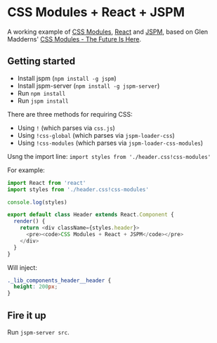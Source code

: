 # CSS Modules + React + JSPM

A working example of [CSS Modules][css-modules], [React][react] and [JSPM][jspm], based on Glen Madderns' [CSS Modules - The Future Is Here][css-modules-article].

## Getting started

- Install jspm (`npm install -g jspm`)
- Install jspm-server (`npm install -g jspm-server`)
- Run `npm install`
- Run `jspm install`

There are three methods for requiring CSS:
- Using `!` (which parses via `css.js`)
- Using `!css-global` (which parses via `jspm-loader-css`)
- Using `!css-modules` (which parses via `jspm-loader-css-modules`)

Usng the import line: `import styles from './header.css!css-modules'`

For example:

```js
import React from 'react'
import styles from './header.css!css-modules'

console.log(styles)

export default class Header extends React.Component {
  render() {
    return <div className={styles.header}>
      <pre><code>CSS Modules + React + JSPM</code></pre>
    </div>
  }
}
```

Will inject:

```css
._lib_components_header__header {
  height: 200px;
}
```

## Fire it up

Run `jspm-server src`.

  [css-modules]: http://github.com/css-modules/css-modules
  [css-modules-article]: http://glenmaddern.com/articles/css-modules
  [react]: http://github.com/css-modules/css-modules
  [jspm]: http://jspm.io
